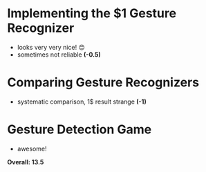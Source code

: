 # Implementing the $1 Gesture Recognizer

- looks very very nice! :blush:
- sometimes not reliable **(-0.5)**

# Comparing Gesture Recognizers

- systematic comparison, 1$ result strange **(-1)**

# Gesture Detection Game

- awesome!

**Overall: 13.5**
